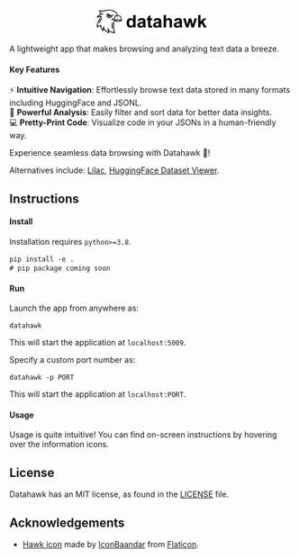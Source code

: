<p align="center">
  <img src="static/datahawk-title.png" width=40%>
</p>

A lightweight app that makes browsing and analyzing text data a breeze.

#### Key Features

⚡ **Intuitive Navigation**: Effortlessly browse text data stored in many formats including HuggingFace and JSONL.<br>
🚀 **Powerful Analysis**: Easily filter and sort data for better data insights.<br>
💻 **Pretty-Print Code**: Visualize code in your JSONs in a human-friendly way.

Experience seamless data browsing with Datahawk 🦅!

Alternatives include: [Lilac](https://www.lilacml.com/), [HuggingFace Dataset Viewer](https://huggingface.co/docs/datasets-server/).


## Instructions

#### Install

Installation requires `python>=3.8`.

```shell
pip install -e .
# pip package coming soon
```

#### Run

Launch the app from anywhere as:

```shell
datahawk
```

This will start the application at `localhost:5009`.

Specify a custom port number as:

```shell
datahawk -p PORT
```

This will start the application at `localhost:PORT`.

#### Usage

Usage is quite intuitive! You can find on-screen instructions by hovering over the information icons.


## License

Datahawk has an MIT license, as found in the [LICENSE](LICENSE) file.


## Acknowledgements

* [Hawk icon](https://www.flaticon.com/free-icon/eagleemblem_14733103) made by [IconBaandar](https://www.flaticon.com/authors/iconbaandar) from [Flaticon](https://www.flaticon.com).
